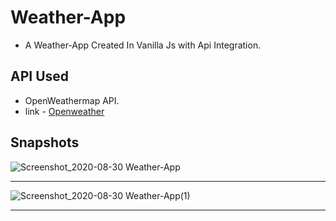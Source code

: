 # Weather-App

- A Weather-App Created In Vanilla Js with Api Integration.

## API Used

- OpenWeathermap API.
- link -  [Openweather](https://openweathermap.org/) 

## Snapshots

![Screenshot_2020-08-30 Weather-App](https://user-images.githubusercontent.com/51753810/91656767-ebe96b00-ead8-11ea-85fb-6de5ffe8816c.png)

<hr>

![Screenshot_2020-08-30 Weather-App(1)](https://user-images.githubusercontent.com/51753810/91656770-f1df4c00-ead8-11ea-9271-9f640a19f1e1.png)


<hr>